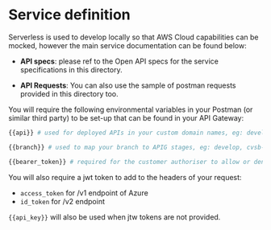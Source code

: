 # Service definition

Serverless is used to develop locally so that AWS Cloud capabilities can be mocked, however the main service documentation can be found below:

- **API specs**: please ref to the Open API specs for the service specifications in this directory.

- **API Requests**: You can also use the sample of postman requests provided in this directory too.

You will require the following environmental variables in your Postman (or similar third party) to be set-up that can be found in your API Gateway:

```sh
{{api}} # used for deployed APIs in your custom domain names, eg: develop, integration, etc..

{{branch}} # used to map your branch to APIG stages, eg: develop, cvsb-1234

{{bearer_token}} # required for the customer authoriser to allow or deny lambda invocations based on roles and resources
```

You will also require a jwt token to add to the headers of your request:

- `access_token` for /v1 endpoint of Azure
- `id_token` for /v2 endpoint

`{{api_key}}` will also be used when jtw tokens are not provided.